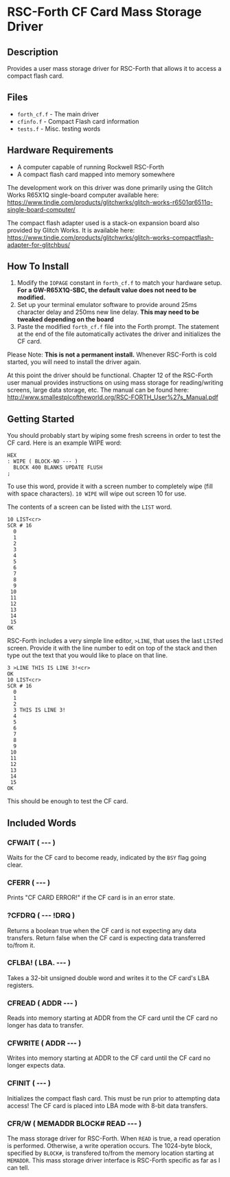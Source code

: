 
# RSC-Forth CF Card Mass Storage Driver

## Description

Provides a user mass storage driver for RSC-Forth that allows it to access a compact flash card.

## Files

* `forth_cf.f` - The main driver
* `cfinfo.f` - Compact Flash card information
* `tests.f` - Misc. testing words

## Hardware Requirements

* A computer capable of running Rockwell RSC-Forth
* A compact flash card mapped into memory somewhere

The development work on this driver was done primarily using the Glitch Works R65X1Q single-board computer available here: <https://www.tindie.com/products/glitchwrks/glitch-works-r6501qr6511q-single-board-computer/>

The compact flash adapter used is a stack-on expansion board also provided by Glitch Works. It is available here: <https://www.tindie.com/products/glitchwrks/glitch-works-compactflash-adapter-for-glitchbus/>

## How To Install

1. Modify the `IOPAGE` constant in `forth_cf.f` to match your hardware setup. **For a GW-R65X1Q-SBC, the default value does not need to be modified.**
2. Set up your terminal emulator software to provide around 25ms character delay and 250ms new line delay. **This may need to be tweaked depending on the board**
3. Paste the modified `forth_cf.f` file into the Forth prompt. The statement at the end of the file automatically activates the driver and initializes the CF card.

Please Note: **This is not a permanent install.** Whenever RSC-Forth is cold started, you will need to install the driver again.

At this point the driver should be functional. Chapter 12 of the RSC-Forth user manual provides instructions on using mass storage for reading/writing screens, large data storage, etc. The manual can be found here: <http://www.smallestplcoftheworld.org/RSC-FORTH_User%27s_Manual.pdf>

## Getting Started

You should probably start by wiping some fresh screens in order to test the CF card. Here is an example WIPE word:

```forth
HEX
: WIPE ( BLOCK-NO --- )
  BLOCK 400 BLANKS UPDATE FLUSH
;
```

To use this word, provide it with a screen number to completely wipe (fill with space characters). `10 WIPE` will wipe out screen 10 for use.

The contents of a screen can be listed with the `LIST` word.

```text
10 LIST<cr>
SCR # 16 
  0 
  1 
  2 
  3 
  4 
  5 
  6 
  7 
  8 
  9 
 10 
 11 
 12 
 13 
 14 
 15 
OK
```

RSC-Forth includes a very simple line editor, `>LINE`, that uses the last `LIST`ed screen. Provide it with the line number to edit on top of the stack and then type out the text that you would like to place on that line.

```text
3 >LINE THIS IS LINE 3!<cr>
OK
10 LIST<cr>
SCR # 16 
  0 
  1 
  2 
  3 THIS IS LINE 3!
  4 
  5 
  6 
  7 
  8 
  9 
 10 
 11 
 12 
 13 
 14 
 15 
OK
```

This should be enough to test the CF card.

## Included Words

### CFWAIT ( --- )

Waits for the CF card to become ready, indicated by the `BSY` flag going clear.

### CFERR ( --- )

Prints "CF CARD ERROR!" if the CF card is in an error state.

### ?CFDRQ ( --- !DRQ )

Returns a boolean true when the CF card is not expecting any data transfers. Return false when the CF card is expecting data transferred to/from it.

### CFLBA! ( LBA. --- )

Takes a 32-bit unsigned double word and writes it to the CF card's LBA registers.

### CFREAD ( ADDR --- )

Reads into memory starting at ADDR from the CF card until the CF card no longer has data to transfer.

### CFWRITE ( ADDR --- )

Writes into memory starting at ADDR to the CF card until the CF card no longer expects data.

### CFINIT ( --- )

Initializes the compact flash card. This must be run prior to attempting data access!
The CF card is placed into LBA mode with 8-bit data transfers.

### CFR/W ( MEMADDR BLOCK# READ --- )

The mass storage driver for RSC-Forth. When `READ` is true, a read operation is performed. Otherwise, a write operation occurs.
The 1024-byte block, specified by `BLOCK#`, is transfered to/from the memory location starting at `MEMADDR`.
This mass storage driver interface is RSC-Forth specific as far as I can tell.
